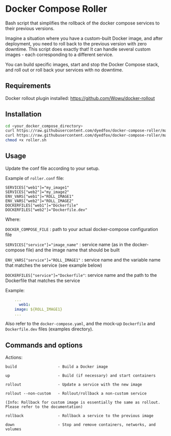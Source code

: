 # Docker Compose Roller

Bash script that simplifies the rollback of the docker compose services to their previous versions.

Imagine a situation where you have a custom-built Docker image, and after deployment, you need to roll back to the previous version with zero downtime. This script does exactly that! It can handle several custom images - each corresponding to a different service.

You can build specific images, start and stop the Docker Compose stack, and roll out or roll back your services with no downtime.

## Requirements
Docker rollout plugin installed: https://github.com/Wowu/docker-rollout

## Installation

```bash
cd <your_docker_compose_directory>
curl https://raw.githubusercontent.com/dyedfox/docker-compose-roller/main/roller.sh -O 
curl https://raw.githubusercontent.com/dyedfox/docker-compose-roller/main/roller.conf -O
chmod +x roller.sh
```

## Usage

Update the conf file according to your setup.

Example of `roller.conf` file:

```
SERVICES["web1"]="my_image1"
SERVICES["web2"]="my_image2"
ENV_VARS["web1"]="ROLL_IMAGE1"
ENV_VARS["web2"]="ROLL_IMAGE2"
DOCKERFILES["web1"]="Dockerfile"
DOCKERFILES["web2"]="Dockerfile.dev"
```
Where:

   `DOCKER_COMPOSE_FILE`                : path to your actual docker-compose configuration file

   `SERVICES["service"]="image_name"`   : service name (as in the docker-compose file) and the image name that should be built

   `ENV_VARS["service"]="ROLL_IMAGE1"`  : service name and the variable name that matches the service (see example below)

   `DOCKERFILES["service"]="Dockerfile"`:  service name and the path to the Dockerfile that matches the service
   
Example:

```yaml
    ...
      web1:
    image: ${ROLL_IMAGE1}
    ...
```
Also refer to the `docker-compose.yaml`, and the mock-up `Dockerfile` and `Dockerfile.dev` files (examples directory).

## Commands and options
Actions:

    build                  - Build a Docker image

    up                     - Build (if necessary) and start containers

    rollout                - Update a service with the new image

    rollout --non-custom   - Rollout/rollback a non-custom service

    (Info: Rollback for custom image is essentially the same as rollout. Please refer to the documentation)

    rollback               - Rollback a service to the previous image

    down                   - Stop and remove containers, networks, and volumes
